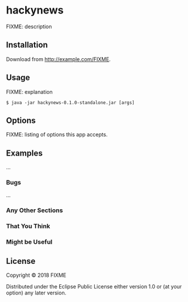 # hackynews

FIXME: description

## Installation

Download from http://example.com/FIXME.

## Usage

FIXME: explanation

    $ java -jar hackynews-0.1.0-standalone.jar [args]

## Options

FIXME: listing of options this app accepts.

## Examples

...

### Bugs

...

### Any Other Sections
### That You Think
### Might be Useful

## License

Copyright © 2018 FIXME

Distributed under the Eclipse Public License either version 1.0 or (at
your option) any later version.
